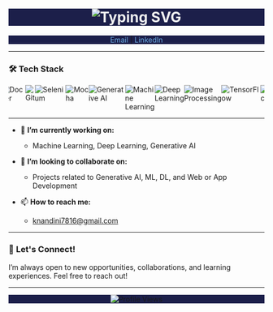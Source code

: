 ## 

<h1 align="center" style="background-color:#1c1f4a; color:#f0f0f0;">
  <a href="https://github.com/nandini-queen-of-my-world" style="text-decoration:none; color:#f0f0f0;">
   <img src="https://readme-typing-svg.demolab.com?font=Fira+Code&weight=600&size=30&pause=1000&color=6CACE4&center=true&vCenter=true&width=435&lines=Hi+👋+%2C+I'm+Nandini+Kuppala" alt="Typing SVG" />

  </a>
</h1>

<p align="center" style="background-color:#1c1f4a;">
  <a href="mailto:knandini7816@gmail.com" style="color:#6CACE4; text-decoration:none;">Email</a> |
  <a href="https://www.linkedin.com/in/nandini-kuppala/" style="color:#6CACE4; text-decoration:none;">LinkedIn</a> 
</p>

---

### 🛠️ **Tech Stack**

<p align="center" style="background-color:#1c1f4a;">
  <div style="display: flex; overflow: hidden; justify-content: center;">
    <img src="https://img.shields.io/badge/Python-3670A0?style=for-the-badge&logo=python&logoColor=ffdd54" alt="Python" />
    <img src="https://img.shields.io/badge/JavaScript-F7DF1E?style=for-the-badge&logo=javascript&logoColor=black" alt="JavaScript" />
    <img src="https://img.shields.io/badge/MySQL-4479A1?style=for-the-badge&logo=mysql&logoColor=white" alt="MySQL" />
    <img src="https://img.shields.io/badge/MongoDB-47A248?style=for-the-badge&logo=mongodb&logoColor=white" alt="MongoDB" />
    <img src="https://img.shields.io/badge/Flask-000000?style=for-the-badge&logo=flask&logoColor=white" alt="Flask" />
    <img src="https://img.shields.io/badge/Docker-2496ED?style=for-the-badge&logo=docker&logoColor=white" alt="Docker" />
    <img src="https://img.shields.io/badge/Git-F05032?style=for-the-badge&logo=git&logoColor=white" alt="Git" />
    <img src="https://img.shields.io/badge/Selenium-43B02A?style=for-the-badge&logo=selenium&logoColor=white" alt="Selenium" />
    <img src="https://img.shields.io/badge/Mocha-8D6748?style=for-the-badge&logo=mocha&logoColor=white" alt="Mocha" />
    <img src="https://img.shields.io/badge/Generative_AI-FF6F00?style=for-the-badge&logo=tensorflow&logoColor=white" alt="Generative AI" />
    <img src="https://img.shields.io/badge/Machine_Learning-FF6F00?style=for-the-badge&logo=pytorch&logoColor=white" alt="Machine Learning" />
    <img src="https://img.shields.io/badge/Deep_Learning-EE4C2C?style=for-the-badge&logo=pytorch&logoColor=white" alt="Deep Learning" />
    <img src="https://img.shields.io/badge/Image_Processing-FF6F00?style=for-the-badge&logo=opencv&logoColor=white" alt="Image Processing" />
    <img src="https://img.shields.io/badge/TensorFlow-FF6F00?style=for-the-badge&logo=tensorflow&logoColor=white" alt="TensorFlow" />
    <img src="https://img.shields.io/badge/PyTorch-EE4C2C?style=for-the-badge&logo=pytorch&logoColor=white" alt="PyTorch" />
    <img src="https://img.shields.io/badge/Web_Development-F7DF1E?style=for-the-badge&logo=javascript&logoColor=black" alt="Web Development" />
    <img src="https://img.shields.io/badge/App_Development-02569B?style=for-the-badge&logo=flutter&logoColor=white" alt="App Development" />
    <img src="https://img.shields.io/badge/Streamlit-FF4B4B?style=for-the-badge&logo=streamlit&logoColor=white" alt="Streamlit" />
  </div>
</p>

---

- 🔭 **I’m currently working on:**  
  - Machine Learning, Deep Learning, Generative AI

- 👯 **I’m looking to collaborate on:**  
  - Projects related to Generative AI, ML, DL, and Web or App Development
  
- 📫 **How to reach me:**  
  - knandini7816@gmail.com

---

### 🤝 **Let's Connect!**

I’m always open to new opportunities, collaborations, and learning experiences. Feel free to reach out!

---

<p align="center" style="background-color:#1c1f4a;">
  <img src="https://komarev.com/ghpvc/?username=nandini-queen-of-my-world&style=flat-square&color=blue" alt="Profile Views" />
</p>

